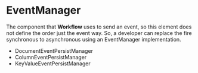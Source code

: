 # EventManager

The component that **Workflow** uses to send an event, so this element does not define the order just the event way. So, a developer can replace the fire synchronous to asynchronous using an EventManager implementation.

* DocumentEventPersistManager
* ColumnEventPersistManager
* KeyValueEventPersistManager

